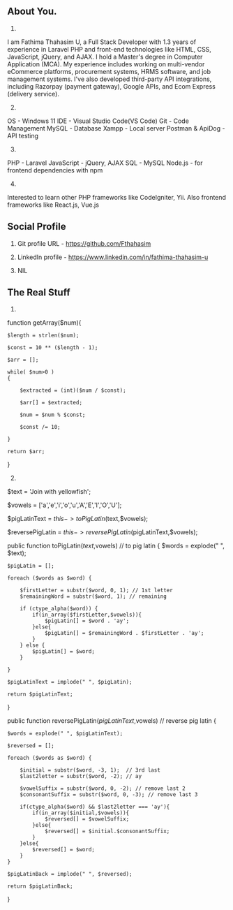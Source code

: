 ## About You.

1. 
I am Fathima Thahasim U, a Full Stack Developer with 1.3 years of experience in Laravel PHP and front-end technologies like HTML, CSS, JavaScript, jQuery, and AJAX. I hold a Master's degree in Computer Application (MCA). My experience includes working on multi-vendor eCommerce platforms, procurement systems, HRMS software, and job management systems. I've also developed third-party API integrations, including Razorpay (payment gateway), Google APIs, and Ecom Express (delivery service).

2. 
OS - Windows 11
IDE - Visual Studio Code(VS Code)
Git - Code Management
MySQL - Database 
Xampp - Local server
Postman & ApiDog - API testing

3.
PHP - Laravel 
JavaScript - jQuery, AJAX
SQL - MySQL
Node.js - for frontend dependencies with npm

4. 
Interested to learn other PHP frameworks like CodeIgniter, Yii. Also frontend frameworks like React.js, Vue.js


## Social Profile

1. Git profile URL - https://github.com/Fthahasim

2. LinkedIn profile - https://www.linkedin.com/in/fathima-thahasim-u

3. NIL


## The Real Stuff

1.

function getArray($num){

    $length = strlen($num);

    $const = 10 ** ($length - 1);
    
    $arr = [];

    while( $num>0 )
    {

        $extracted = (int)($num / $const); 

        $arr[] = $extracted; 

        $num = $num % $const; 

        $const /= 10;  
        
    }

    return $arr;

}


2.

$text = 'Join with yellowfish';  

$vowels = ['a','e','i','o','u','A','E','I','O','U'];

$pigLatinText = $this->toPigLatin($text,$vowels);

$reversePigLatin = $this->reversePigLatin($pigLatinText,$vowels);


public function toPigLatin($text,$vowels) // to pig latin
{
    $words = explode(" ", $text);

    $pigLatin = [];

    foreach ($words as $word) {

        $firstLetter = substr($word, 0, 1); // 1st letter
        $remainingWord = substr($word, 1); // remaining 

        if (ctype_alpha($word)) { 
            if(in_array($firstLetter,$vowels)){
                $pigLatin[] = $word . 'ay';
            }else{
                $pigLatin[] = $remainingWord . $firstLetter . 'ay';
            }
        } else {
            $pigLatin[] = $word; 
        }
        
    }

    $pigLatinText = implode(" ", $pigLatin);

    return $pigLatinText;
}


public function reversePigLatin($pigLatinText,$vowels) // reverse pig latin
{
    
    $words = explode(" ", $pigLatinText);

    $reversed = [];

    foreach ($words as $word) {

        $initial = substr($word, -3, 1);  // 3rd last
        $last2letter = substr($word, -2); // ay

        $vowelSuffix = substr($word, 0, -2); // remove last 2
        $consonantSuffix = substr($word, 0, -3); // remove last 3

        if(ctype_alpha($word) && $last2letter === 'ay'){
            if(in_array($initial,$vowels)){
                $reversed[] = $vowelSuffix;
            }else{
                $reversed[] = $initial.$consonantSuffix;
            }
        }else{
            $reversed[] = $word;
        }
    }

    $pigLatinBack = implode(" ", $reversed);

    return $pigLatinBack;
}



